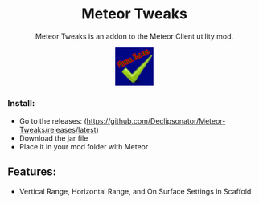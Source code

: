 <div align="center">
  <h1>Meteor Tweaks</h1>
    <p>Meteor Tweaks is an addon to the Meteor Client utility mod.</p>
  <img src="src/main/resources/assets/meteortweaks/icon.png" alt="Meteor Tweaks Logo" width="15%"/>
</div>  


### Install:  
- Go to the releases: (https://github.com/Declipsonator/Meteor-Tweaks/releases/latest)
- Download the jar file
- Place it in your mod folder with Meteor

## Features:
- Vertical Range, Horizontal Range, and On Surface Settings in Scaffold

